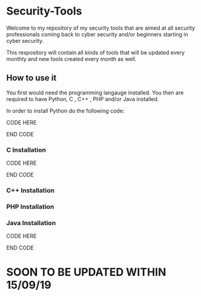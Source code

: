 # Security-Tools
Welcome to my repository of my security tools that are aimed at all security professionals coming back to cyber security and/or beginners starting in cyber security.

This respository will contain all kinds of tools that will be updated every monthly and new tools created every month as well.



## How to use it

You first would need the programming langauge installed.
You then are required to have Python, C , C++ , PHP and/or Java installed.

In order to install Python do the following code:

CODE HERE

END CODE


### C Installation


CODE HERE

END CODE

### C++ Installation


### PHP Installation


### Java Installation

CODE HERE


END CODE


# SOON TO BE UPDATED WITHIN 15/09/19
